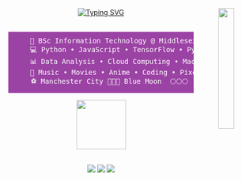 <div align="center">
<img src="https://wallpapersok.com/images/hd/la-la-land-4k-experience-a-musical-adventure-like-no-other-mhtus21s81c5ssnd.jpg" width="25%" align="right" />
<a href="https://git.io/typing-svg"><img src="https://readme-typing-svg.demolab.com?font=Fira+Code&pause=5000&color=D195E4&center=true&multiline=true&width=600&height=80&lines=Salam+%26+Welcome!!!;I+am+Ehtesham%2C+wannabe+programmer+%26+researcher+%3C3" alt="Typing SVG" /></a><br><br>
<pre style="background-color: #9b43a4; color: white; padding: 10px;">
    💼 BSc Information Technology @ Middlesex University  
    💻 Python • JavaScript • TensorFlow • PyTorch
    📊 Data Analysis • Cloud Computing • Machine Learning
    🍿 Music • Movies • Anime • Coding • Pixel Art • Games  
    ⚽ Manchester City 💙💙💙 Blue Moon  🌕🌕🌕
</pre>
<img src="https://i.pinimg.com/originals/dd/85/a2/dd85a2e9b143dc5bae77b0b2d9b7ea74.gif" height="100" />
<br><br>

[![](https://img.shields.io/badge/linkedin-0a66c2)](https://www.linkedin.com/in/ehteshambahoo/)
[![](https://img.shields.io/badge/github-6364ff)](https://github.com/EhteshamBahoo)
[![](https://img.shields.io/badge/portfolio-ff66ab)](https://ehteshambahoo.github.io/Portfolio-Sham/)
</div>
